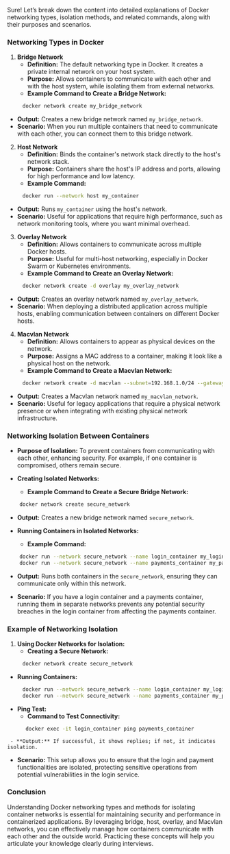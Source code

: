Sure! Let’s break down the content into detailed explanations of Docker networking types, isolation methods, and related commands, along with their purposes and scenarios.

### Networking Types in Docker

1. **Bridge Network**
   - **Definition:** The default networking type in Docker. It creates a private internal network on your host system.
   - **Purpose:** Allows containers to communicate with each other and with the host system, while isolating them from external networks.
   - **Example Command to Create a Bridge Network:**
```bash
     docker network create my_bridge_network
```
   - **Output:** Creates a new bridge network named `my_bridge_network`.
   - **Scenario:** When you run multiple containers that need to communicate with each other, you can connect them to this bridge network.

2. **Host Network**
   - **Definition:** Binds the container's network stack directly to the host's network stack.
   - **Purpose:** Containers share the host's IP address and ports, allowing for high performance and low latency.
   - **Example Command:**
```bash
     docker run --network host my_container
```
   - **Output:** Runs `my_container` using the host's network.
   - **Scenario:** Useful for applications that require high performance, such as network monitoring tools, where you want minimal overhead.

3. **Overlay Network**
   - **Definition:** Allows containers to communicate across multiple Docker hosts.
   - **Purpose:** Useful for multi-host networking, especially in Docker Swarm or Kubernetes environments.
   - **Example Command to Create an Overlay Network:**
```bash
     docker network create -d overlay my_overlay_network
```
   - **Output:** Creates an overlay network named `my_overlay_network`.
   - **Scenario:** When deploying a distributed application across multiple hosts, enabling communication between containers on different Docker hosts.

4. **Macvlan Network**
   - **Definition:** Allows containers to appear as physical devices on the network.
   - **Purpose:** Assigns a MAC address to a container, making it look like a physical host on the network.
   - **Example Command to Create a Macvlan Network:**
```bash
     docker network create -d macvlan --subnet=192.168.1.0/24 --gateway=192.168.1.1 -o parent=eth0 my_macvlan_network
```
   - **Output:** Creates a Macvlan network named `my_macvlan_network`.
   - **Scenario:** Useful for legacy applications that require a physical network presence or when integrating with existing physical network infrastructure.

### Networking Isolation Between Containers

- **Purpose of Isolation:** To prevent containers from communicating with each other, enhancing security. For example, if one container is compromised, others remain secure.
  
- **Creating Isolated Networks:**
  - **Example Command to Create a Secure Bridge Network:**
```bash
    docker network create secure_network
```
  - **Output:** Creates a new bridge network named `secure_network`.
  
- **Running Containers in Isolated Networks:**
  - **Example Command:**
```bash
    docker run --network secure_network --name login_container my_login_image
    docker run --network secure_network --name payments_container my_payments_image
```
  - **Output:** Runs both containers in the `secure_network`, ensuring they can communicate only within this network.
  
- **Scenario:** If you have a login container and a payments container, running them in separate networks prevents any potential security breaches in the login container from affecting the payments container.

### Example of Networking Isolation

1. **Using Docker Networks for Isolation:**
   - **Creating a Secure Network:**
```bash
     docker network create secure_network
```
   - **Running Containers:**
```bash
     docker run --network secure_network --name login_container my_login_image
     docker run --network secure_network --name payments_container my_payments_image
```
   - **Ping Test:**
     - **Command to Test Connectivity:**
 ```bash
       docker exec -it login_container ping payments_container
 ```
     - **Output:** If successful, it shows replies; if not, it indicates isolation.
   - **Scenario:** This setup allows you to ensure that the login and payment functionalities are isolated, protecting sensitive operations from potential vulnerabilities in the login service.

### Conclusion

Understanding Docker networking types and methods for isolating container networks is essential for maintaining security and performance in containerized applications. By leveraging bridge, host, overlay, and Macvlan networks, you can effectively manage how containers communicate with each other and the outside world. Practicing these concepts will help you articulate your knowledge clearly during interviews.